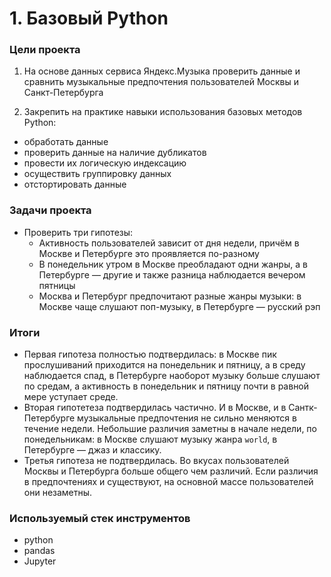 # 1. Базовый Python

### Цели проекта

1. На основе данных сервиса Яндекс.Музыка проверить данные и сравнить музыкальные предпочтения пользователей Москвы и Санкт-Петербурга  

2. Закрепить на практике навыки использования базовых методов Python:

- обработать данные
- проверить данные на наличие дубликатов
- провести их логическую индексацию
- осуществить  группировку данных
- отстортировать данные

### Задачи проекта
- Проверить три гипотезы:
	- Активность пользователей зависит от дня недели, причём в Москве и Петербурге это проявляется по-разному
	- В понедельник утром в Москве преобладают одни жанры, а в Петербурге — другие и также разница наблюдается вечером пятницы
	- Москва и Петербург предпочитают разные жанры музыки: в Москве чаще слушают поп-музыку, в Петербурге — русский рэп

### Итоги

- Первая гипотеза полностью подтвердилась: в Москве пик прослушиваний приходится на понедельник и пятницу, а в среду наблюдается спад, в Петербурге наоборот музыку больше слушают по средам, а активность в понедельник и пятницу почти в равной мере уступает среде.
- Вторая гипотетеза подтвердилась частично. И в Москве, и в Сантк-Петербурге музыкальные предпочтения не сильно меняются в течение недели. Небольшие различия заметны в начале недели, по понедельникам: в Москве слушают музыку жанра `world`, в Петербурге — джаз и классику.
- Третья гипотеза не подтвердилась. Во вкусах пользователей Москвы и Петербурга больше общего чем различий. Если различия в предпочтениях и существуют, на основной массе пользователей они незаметны.

### Используемый стек инструментов

- python
- pandas
- Jupyter
